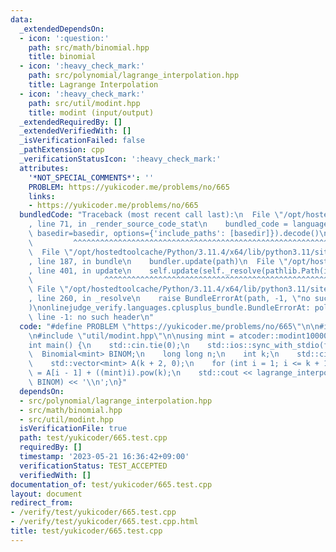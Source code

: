 ```yaml
---
data:
  _extendedDependsOn:
  - icon: ':question:'
    path: src/math/binomial.hpp
    title: binomial
  - icon: ':heavy_check_mark:'
    path: src/polynomial/lagrange_interpolation.hpp
    title: Lagrange Interpolation
  - icon: ':heavy_check_mark:'
    path: src/util/modint.hpp
    title: modint (input/output)
  _extendedRequiredBy: []
  _extendedVerifiedWith: []
  _isVerificationFailed: false
  _pathExtension: cpp
  _verificationStatusIcon: ':heavy_check_mark:'
  attributes:
    '*NOT_SPECIAL_COMMENTS*': ''
    PROBLEM: https://yukicoder.me/problems/no/665
    links:
    - https://yukicoder.me/problems/no/665
  bundledCode: "Traceback (most recent call last):\n  File \"/opt/hostedtoolcache/Python/3.11.4/x64/lib/python3.11/site-packages/onlinejudge_verify/documentation/build.py\"\
    , line 71, in _render_source_code_stat\n    bundled_code = language.bundle(stat.path,\
    \ basedir=basedir, options={'include_paths': [basedir]}).decode()\n          \
    \         ^^^^^^^^^^^^^^^^^^^^^^^^^^^^^^^^^^^^^^^^^^^^^^^^^^^^^^^^^^^^^^^^^^^^^^^^^^^^^^^^^\n\
    \  File \"/opt/hostedtoolcache/Python/3.11.4/x64/lib/python3.11/site-packages/onlinejudge_verify/languages/cplusplus.py\"\
    , line 187, in bundle\n    bundler.update(path)\n  File \"/opt/hostedtoolcache/Python/3.11.4/x64/lib/python3.11/site-packages/onlinejudge_verify/languages/cplusplus_bundle.py\"\
    , line 401, in update\n    self.update(self._resolve(pathlib.Path(included), included_from=path))\n\
    \                ^^^^^^^^^^^^^^^^^^^^^^^^^^^^^^^^^^^^^^^^^^^^^^^^^^^^^^^^^\n \
    \ File \"/opt/hostedtoolcache/Python/3.11.4/x64/lib/python3.11/site-packages/onlinejudge_verify/languages/cplusplus_bundle.py\"\
    , line 260, in _resolve\n    raise BundleErrorAt(path, -1, \"no such header\"\
    )\nonlinejudge_verify.languages.cplusplus_bundle.BundleErrorAt: polynomial/lagrange_interpolation.hpp:\
    \ line -1: no such header\n"
  code: "#define PROBLEM \"https://yukicoder.me/problems/no/665\"\n\n#include \"polynomial/lagrange_interpolation.hpp\"\
    \n#include \"util/modint.hpp\"\n\nusing mint = atcoder::modint1000000007;\n\n\
    int main() {\n    std::cin.tie(0);\n    std::ios::sync_with_stdio(false);\n  \
    \  Binomial<mint> BINOM;\n    long long n;\n    int k;\n    std::cin >> n >> k;\n\
    \    std::vector<mint> A(k + 2, 0);\n    for (int i = 1; i <= k + 1; i++) A[i]\
    \ = A[i - 1] + ((mint)i).pow(k);\n    std::cout << lagrange_interpolation(A, n,\
    \ BINOM) << '\\n';\n}"
  dependsOn:
  - src/polynomial/lagrange_interpolation.hpp
  - src/math/binomial.hpp
  - src/util/modint.hpp
  isVerificationFile: true
  path: test/yukicoder/665.test.cpp
  requiredBy: []
  timestamp: '2023-05-21 16:36:42+09:00'
  verificationStatus: TEST_ACCEPTED
  verifiedWith: []
documentation_of: test/yukicoder/665.test.cpp
layout: document
redirect_from:
- /verify/test/yukicoder/665.test.cpp
- /verify/test/yukicoder/665.test.cpp.html
title: test/yukicoder/665.test.cpp
---
```

